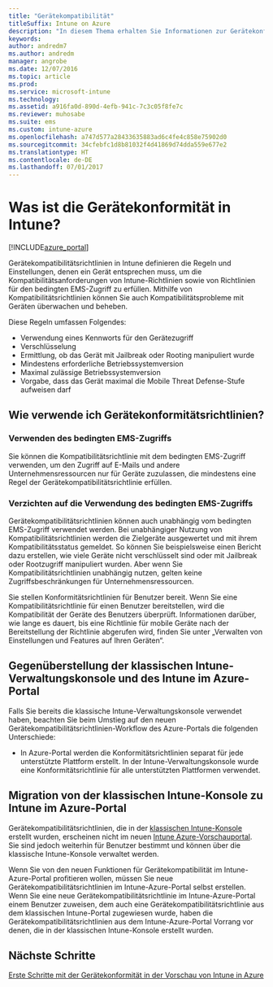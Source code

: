 ```yaml
---
title: "Gerätekompatibilität"
titleSuffix: Intune on Azure
description: "In diesem Thema erhalten Sie Informationen zur Gerätekonformität in Microsoft Intune\""
keywords: 
author: andredm7
ms.author: andredm
manager: angrobe
ms.date: 12/07/2016
ms.topic: article
ms.prod: 
ms.service: microsoft-intune
ms.technology: 
ms.assetid: a916fa0d-890d-4efb-941c-7c3c05f8fe7c
ms.reviewer: muhosabe
ms.suite: ems
ms.custom: intune-azure
ms.openlocfilehash: a747d577a28433635883ad6c4fe4c858e75902d0
ms.sourcegitcommit: 34cfebfc1d8b81032f4d41869d74dda559e677e2
ms.translationtype: HT
ms.contentlocale: de-DE
ms.lasthandoff: 07/01/2017
---
```

# <a name="what-is-device-compliance-in-intune"></a>Was ist die Gerätekonformität in Intune?

[!INCLUDE[azure_portal](./includes/azure_portal.md)]

Gerätekompatibilitätsrichtlinien in Intune definieren die Regeln und Einstellungen, denen ein Gerät entsprechen muss, um die Kompatibilitätsanforderungen von Intune-Richtlinien sowie von Richtlinien für den bedingten EMS-Zugriff zu erfüllen. Mithilfe von Kompatibilitätsrichtlinien können Sie auch Kompatibilitätsprobleme mit Geräten überwachen und beheben. 

Diese Regeln umfassen Folgendes:

- Verwendung eines Kennworts für den Gerätezugriff
- Verschlüsselung
- Ermittlung, ob das Gerät mit Jailbreak oder Rooting manipuliert wurde
- Mindestens erforderliche Betriebssystemversion
- Maximal zulässige Betriebssystemversion
- Vorgabe, dass das Gerät maximal die Mobile Threat Defense-Stufe aufweisen darf

<!---##  Concepts
Following are some terms and concepts that are useful to understanding how to use compliance policies.

### Device compliance requirements
Compliance requirements are essentially rules like requiring a device PIN or encryption that you can specify as required or not required for a compliance policy.

### Actions for noncompliance

You can specify what needs to happen when a device is determined as noncompliant. This can be a sequence of actions during a specific time.
When you specify these actions, Intune will automatically initiate them in the sequence you specify. See the following example of a sequence of
actions for a device that continues to be in the noncompliant status for
a week:

-   When the device is first determined to be non-compliant, an email with noncompliant notification is sent to the user.

-   3 days after initial noncompliance state, a follow up reminder is sent to the user.

-   5 days after initial noncompliance state, a final reminder with a notification that access to company resources will be blocked on the device in 2 days if the compliance issues are not remediated is sent to the user.

-   7 days after initial noncompliance state, access to company resources is blocked. This requires that you have conditional access policy that specifies that access from noncompliant devices should    be blocked for services such as Exchange and SharePoint.

### Grace Period

This is the time between when a device is first determined as
noncompliant to when access to company resources on that device is blocked. This time allows for time that the user has to resolve
compliance issues on the device. You can also use this time to create your action sequences to send notifications to the user before their access is blocked.

Remember that you need to implement conditional access policies in addition to compliance policies in order for access to company resources to be blocked.--->

##  <a name="how-should-i-use-a-device-compliance-policy"></a>Wie verwende ich Gerätekonformitätsrichtlinien?

### <a name="using-ems-conditional-access"></a>Verwenden des bedingten EMS-Zugriffs
Sie können die Kompatibilitätsrichtlinie mit dem bedingten EMS-Zugriff verwenden, um den Zugriff auf E-Mails und andere Unternehmensressourcen nur für Geräte zuzulassen, die mindestens eine Regel der Gerätekompatibilitätsrichtlinie erfüllen.

### <a name="not-using-ems-conditional-access"></a>Verzichten auf die Verwendung des bedingten EMS-Zugriffs
Gerätekompatibilitätsrichtlinien können auch unabhängig vom bedingten EMS-Zugriff verwendet werden.
Bei unabhängiger Nutzung von Kompatibilitätsrichtlinien werden die Zielgeräte ausgewertet und mit ihrem Kompatibilitätsstatus gemeldet. So können Sie beispielsweise einen Bericht dazu erstellen, wie viele Geräte nicht verschlüsselt sind oder mit Jailbreak oder Rootzugriff manipuliert wurden. Aber wenn Sie Kompatibilitätsrichtlinien unabhängig nutzen, gelten keine Zugriffsbeschränkungen für Unternehmensressourcen.

Sie stellen Konformitätsrichtlinien für Benutzer bereit. Wenn Sie eine Kompatibilitätsrichtlinie für einen Benutzer bereitstellen, wird die Kompatibilität der Geräte des Benutzers überprüft. Informationen darüber, wie lange es dauert, bis eine Richtlinie für mobile Geräte nach der Bereitstellung der Richtlinie abgerufen wird, finden Sie unter „Verwalten von Einstellungen und Features auf Ihren Geräten“.

##  <a name="intune-classic-admin-console-vs-intune-on-the-azure-portal"></a>Gegenüberstellung der klassischen Intune-Verwaltungskonsole und des Intune im Azure-Portal

Falls Sie bereits die klassische Intune-Verwaltungskonsole verwendet haben, beachten Sie beim Umstieg auf den neuen Gerätekompatibilitätsrichtlinien-Workflow des Azure-Portals die folgenden Unterschiede:

-   In Azure-Portal werden die Konformitätsrichtlinien separat für jede unterstützte Plattform erstellt. In der Intune-Verwaltungskonsole wurde eine Konformitätsrichtlinie für alle unterstützten Plattformen verwendet.

<!--- -   In the Azure portal, you have the ability to specify actions and notifications that are intiated when a device is determined to be noncompliant. This ability does not exist in the Intune admin console.

-   In the Azure portal, you can set a grace period to allow time for the end-user to get their device back to compliance status before they completely lose the ability to get company data on their device. This is not available in the Intune admin console.--->

##  <a name="migration-from-intune-classic-console-to-intune-on-the-azure-portal"></a>Migration von der klassischen Intune-Konsole zu Intune im Azure-Portal

Gerätekompatibilitätsrichtlinien, die in der [klassischen Intune-Konsole](https://manage.microsoft.com) erstellt wurden, erscheinen nicht im neuen [Intune Azure-Vorschauportal](https://portal.azure.com). Sie sind jedoch weiterhin für Benutzer bestimmt und können über die klassische Intune-Konsole verwaltet werden.

Wenn Sie von den neuen Funktionen für Gerätekompatibilität im Intune-Azure-Portal profitieren wollen, müssen Sie neue Gerätekompatibilitätsrichtlinien im Intune-Azure-Portal selbst erstellen. Wenn Sie eine neue Gerätekompatibilitätsrichtlinie im Intune-Azure-Portal einem Benutzer zuweisen, dem auch eine Gerätekompatibilitätsrichtlinie aus dem klassischen Intune-Portal zugewiesen wurde, haben die Gerätekompatibilitätsrichtlinien aus dem Intune-Azure-Portal Vorrang vor denen, die in der klassischen Intune-Konsole erstellt wurden.

##  <a name="next-steps"></a>Nächste Schritte

[Erste Schritte mit der Gerätekonformität in der Vorschau von Intune in Azure](device-compliance-get-started.md)


<!---### See also

Conditional access--->
